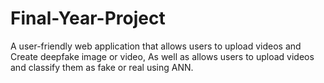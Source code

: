 # Final-Year-Project
A user-friendly web application that allows users to upload videos and Create deepfake image or video, As well as allows users to upload videos and classify them as fake or real using ANN.
